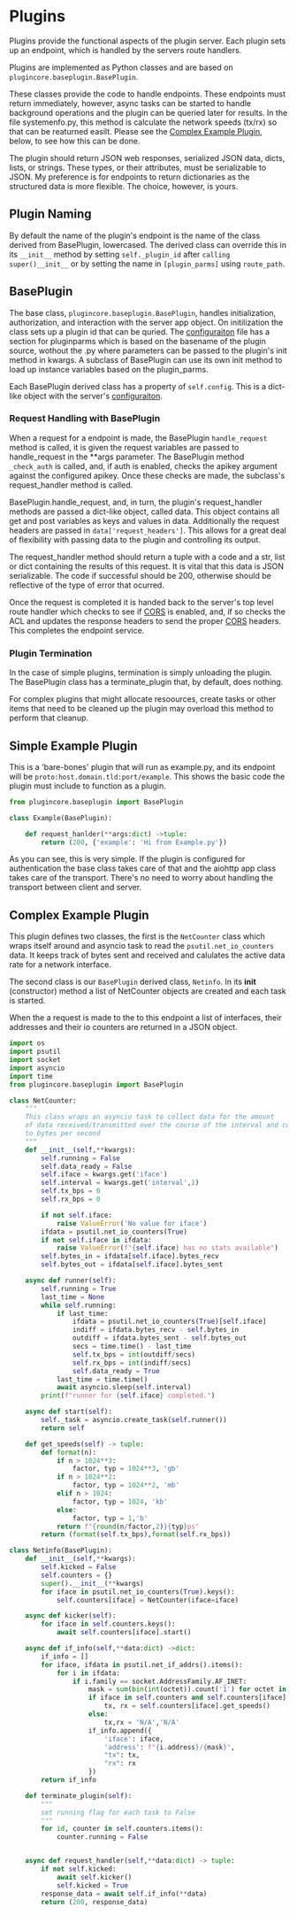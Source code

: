 # Plugins

Plugins provide the functional aspects of the plugin server. Each plugin sets up an endpoint, which is handled by the servers route handlers. 

Plugins are implemented as Python classes and are based on `plugincore.baseplugin.BasePlugin`.

These classes provide the code to handle endpoints. These endpoints must return immediately, however, async tasks can be started to handle background operations and the plugin can be queried later for results. In the file systemenfo.py, this method is calculate the network speeds (tx/rx) so that can be reaturned easilt. Please see the [Complex Example Plugin](#complex-example-plugin), below, to see how this can be done.

The plugin should return JSON web responses, serialized JSON data, dicts, lists, or strings. These types, or their attributes, must be serializable to JSON. My preference is for endpoints to return dictionaries as the structured data is more flexible. The choice, however, is yours.

## Plugin Naming
By default the name of the plugin's endpoint is the name of the class derived from BasePlugin, lowercased. The derived class can override this in its `__init__` method by setting `self._plugin_id` after `calling super()__init__` or by setting the name in `[plugin_parms]` using `route_path`.

## BasePlugin

The base class, `plugincore.baseplugin.BasePlugin`, handles initialization, authorization, and interaction with the server app object. On initilization the class sets up a plugin id that can be quried. The [configuraiton](Config.md) file has a section for pluginparms which is based on the basename of the plugin source, wothout the .py where parameters can be passed to the plugin's init method in kwargs. A subclass of BasePlugin can use its own init method to load up instance variables based on the plugin_parms.

Each BasePlugin derived class has a property of `self.config`. This is a dict-like object with the server's [configuraiton](Config.md).

### Request Handling with BasePlugin

When a request for a endpoint is made, the BasePlugin `handle_request` method is called, it is given the request variables are passed to handle_request in the **args parameter. The BasePlugin method `_check_auth` is called, and, if auth is enabled, checks the apikey argument against the configured apikey. Once these checks are made, the subclass's request_handler method is called.

BasePlugin.handle_request, and, in turn, the plugin's request_handler methods are passed a dict-like object, called data. This object contains all get and post variables as keys and values in data. Additionally the request headers are passed in `data['request_headers']`. This allows for a great deal  of flexibility with passing data to the plugin and controlling its output.

The request_handler method should return a tuple with a code and a str, list or dict containing the results of this request. It is vital that this data is JSON serializable. The code if successful should be 200, otherwise should be reflective of the type of error that ocurred. 

Once the request is completed it is handed back to the server's top level route handler which checks to see if [CORS](CORS.md) is enabled, and, if so checks the ACL and updates the response headers to send the proper [CORS](CORS.md) headers. This completes the endpoint service.

### Plugin Termination
In the case of simple plugins, termination is simply unloading the plugin. The BasePlugin class has a terminate_plugin that, by default, does nothing. 

For complex plugins that might allocate resoources, create tasks or other items that need to be cleaned up the plugin may overload this method to perform that cleanup. 

## Simple Example Plugin

This is a 'bare-bones' plugin that will run as example.py, and its endpoint will be `proto:host.domain.tld:port/example`. This shows the basic code the plugin must include to function as a plugin.

```python
from plugincore.baseplugin import BasePlugin

class Example(BasePlugin):

    def request_hanlder(**args:dict) ->tuple:
        return (200, {'example': 'Hi from Example.py'})

```

As you can see, this is very simple. If the plugin is configured for authentication the base class takes care of that and the aiohttp app class takes care of the transport. There's no need to worry about handling the transport between client and server. 

## Complex Example Plugin
This plugin defines two classes, the first is the `NetCounter`  class which wraps itself around and asyncio task to read the `psutil.net_io_counters` data. It keeps track of bytes sent and received and calulates the active data rate for a network interface. 

The second class is our `BasePlugin` derived class, `Netinfo`. In its __init__ (constructor) method a list of NetCounter objects are created and each task is started. 

When the a request is made to the to this endpoint a list of interfaces, their addresses and their io counters are returned in a JSON object. 

```python
import os
import psutil
import socket
import asyncio
import time
from plugincore.baseplugin import BasePlugin

class NetCounter:
	"""
	This class wraps an asyncio task to collect data for the amount
	of data received/transmitted over the course of the interval and converts
	to bytes per second
	"""
	def __init__(self,**kwargs):
		self.running = False
		self.data_ready = False
		self.iface = kwargs.get('iface')
		self.interval = kwargs.get('interval',1)
		self.tx_bps = 0
		self.rx_bps = 0

		if not self.iface:
			raise ValueError('No value for iface')
		ifdata = psutil.net_io_counters(True)
		if not self.iface in ifdata:
			raise ValueError(f"{self.iface} has no stats available")
		self.bytes_in = ifdata[self.iface].bytes_recv
		self.bytes_out = ifdata[self.iface].bytes_sent

	async def runner(self):
		self.running = True
		last_time = None
		while self.running:
			if last_time:
				ifdata = psutil.net_io_counters(True)[self.iface]
				indiff = ifdata.bytes_recv - self.bytes_in
				outdiff = ifdata.bytes_sent - self.bytes_out
				secs = time.time() - last_time
				self.tx_bps = int(outdiff/secs)
				self.rx_bps = int(indiff/secs)
				self.data_ready = True
			last_time = time.time()
			await asyncio.sleep(self.interval)
		print(f"runner for {self.iface} completed.")

	async def start(self):
		self._task = asyncio.create_task(self.runner())
		return self

	def get_speeds(self) -> tuple:
		def format(n):
			if n > 1024**3:
				factor, typ = 1024**3, 'gb'
			if n > 1024**2:
				factor, typ = 1024**2, 'mb'
			elif n > 1024:
				factor, typ = 1024, 'kb'
			else:
				factor, typ = 1,'b'
			return f"{round(n/factor,2)}{typ}ps"
		return (format(self.tx_bps),format(self.rx_bps))

class Netinfo(BasePlugin):
	def __init__(self,**kwargs):
		self.kicked = False
		self.counters = {}
		super().__init__(**kwargs)
		for iface in psutil.net_io_counters(True).keys():
			self.counters[iface] = NetCounter(iface=iface)

	async def kicker(self):
		for iface in self.counters.keys():
			await self.counters[iface].start()

	async def if_info(self,**data:dict) ->dict:
		if_info = []
		for iface, ifdata in psutil.net_if_addrs().items():
			for i in ifdata:
				if i.family == socket.AddressFamily.AF_INET:
					mask = sum(bin(int(octet)).count('1') for octet in i.netmask.split('.'))
					if iface in self.counters and self.counters[iface].data_ready:
						tx, rx = self.counters[iface].get_speeds()
					else:
						tx,rx = 'N/A','N/A'
					if_info.append({
						'iface': iface,
						'address': f"{i.address}/{mask}",
						"tx": tx,
						"rx": rx
					})
		return if_info

	def terminate_plugin(self):
        """
        set running flag for each task to False
        """
		for id, counter in self.counters.items():
			counter.running = False


	async def request_handler(self,**data:dict) -> tuple:
		if not self.kicked:
			await self.kicker()
			self.kicked = True
		response_data = await self.if_info(**data)
		return (200, response_data)
```

